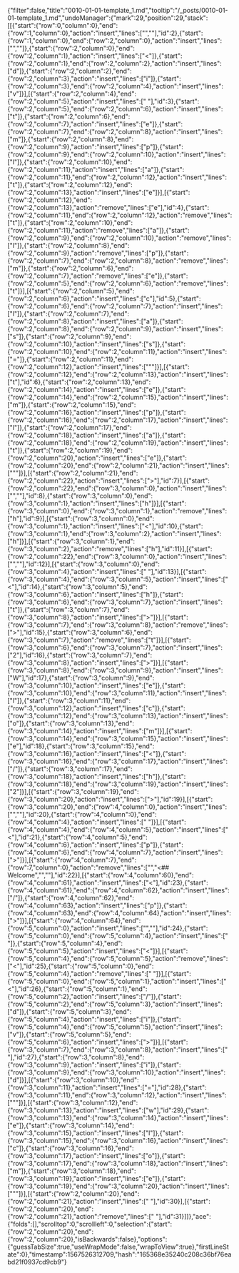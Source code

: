 {"filter":false,"title":"0010-01-01-template_1.md","tooltip":"/_posts/0010-01-01-template_1.md","undoManager":{"mark":29,"position":29,"stack":[[{"start":{"row":0,"column":0},"end":{"row":1,"column":0},"action":"insert","lines":["",""],"id":2},{"start":{"row":1,"column":0},"end":{"row":2,"column":0},"action":"insert","lines":["",""]},{"start":{"row":2,"column":0},"end":{"row":2,"column":1},"action":"insert","lines":["<"]},{"start":{"row":2,"column":1},"end":{"row":2,"column":2},"action":"insert","lines":["d"]},{"start":{"row":2,"column":2},"end":{"row":2,"column":3},"action":"insert","lines":["i"]},{"start":{"row":2,"column":3},"end":{"row":2,"column":4},"action":"insert","lines":["v"]}],[{"start":{"row":2,"column":4},"end":{"row":2,"column":5},"action":"insert","lines":[" "],"id":3},{"start":{"row":2,"column":5},"end":{"row":2,"column":6},"action":"insert","lines":["t"]},{"start":{"row":2,"column":6},"end":{"row":2,"column":7},"action":"insert","lines":["e"]},{"start":{"row":2,"column":7},"end":{"row":2,"column":8},"action":"insert","lines":["m"]},{"start":{"row":2,"column":8},"end":{"row":2,"column":9},"action":"insert","lines":["p"]},{"start":{"row":2,"column":9},"end":{"row":2,"column":10},"action":"insert","lines":["l"]},{"start":{"row":2,"column":10},"end":{"row":2,"column":11},"action":"insert","lines":["a"]},{"start":{"row":2,"column":11},"end":{"row":2,"column":12},"action":"insert","lines":["t"]},{"start":{"row":2,"column":12},"end":{"row":2,"column":13},"action":"insert","lines":["e"]}],[{"start":{"row":2,"column":12},"end":{"row":2,"column":13},"action":"remove","lines":["e"],"id":4},{"start":{"row":2,"column":11},"end":{"row":2,"column":12},"action":"remove","lines":["t"]},{"start":{"row":2,"column":10},"end":{"row":2,"column":11},"action":"remove","lines":["a"]},{"start":{"row":2,"column":9},"end":{"row":2,"column":10},"action":"remove","lines":["l"]},{"start":{"row":2,"column":8},"end":{"row":2,"column":9},"action":"remove","lines":["p"]},{"start":{"row":2,"column":7},"end":{"row":2,"column":8},"action":"remove","lines":["m"]},{"start":{"row":2,"column":6},"end":{"row":2,"column":7},"action":"remove","lines":["e"]},{"start":{"row":2,"column":5},"end":{"row":2,"column":6},"action":"remove","lines":["t"]}],[{"start":{"row":2,"column":5},"end":{"row":2,"column":6},"action":"insert","lines":["c"],"id":5},{"start":{"row":2,"column":6},"end":{"row":2,"column":7},"action":"insert","lines":["l"]},{"start":{"row":2,"column":7},"end":{"row":2,"column":8},"action":"insert","lines":["a"]},{"start":{"row":2,"column":8},"end":{"row":2,"column":9},"action":"insert","lines":["s"]},{"start":{"row":2,"column":9},"end":{"row":2,"column":10},"action":"insert","lines":["s"]},{"start":{"row":2,"column":10},"end":{"row":2,"column":11},"action":"insert","lines":["="]},{"start":{"row":2,"column":11},"end":{"row":2,"column":12},"action":"insert","lines":["\""]}],[{"start":{"row":2,"column":12},"end":{"row":2,"column":13},"action":"insert","lines":["t"],"id":6},{"start":{"row":2,"column":13},"end":{"row":2,"column":14},"action":"insert","lines":["e"]},{"start":{"row":2,"column":14},"end":{"row":2,"column":15},"action":"insert","lines":["m"]},{"start":{"row":2,"column":15},"end":{"row":2,"column":16},"action":"insert","lines":["p"]},{"start":{"row":2,"column":16},"end":{"row":2,"column":17},"action":"insert","lines":["l"]},{"start":{"row":2,"column":17},"end":{"row":2,"column":18},"action":"insert","lines":["a"]},{"start":{"row":2,"column":18},"end":{"row":2,"column":19},"action":"insert","lines":["t"]},{"start":{"row":2,"column":19},"end":{"row":2,"column":20},"action":"insert","lines":["e"]},{"start":{"row":2,"column":20},"end":{"row":2,"column":21},"action":"insert","lines":["\""]}],[{"start":{"row":2,"column":21},"end":{"row":2,"column":22},"action":"insert","lines":[">"],"id":7}],[{"start":{"row":2,"column":22},"end":{"row":3,"column":0},"action":"insert","lines":["",""],"id":8},{"start":{"row":3,"column":0},"end":{"row":3,"column":1},"action":"insert","lines":["h"]}],[{"start":{"row":3,"column":0},"end":{"row":3,"column":1},"action":"remove","lines":["h"],"id":9}],[{"start":{"row":3,"column":0},"end":{"row":3,"column":1},"action":"insert","lines":["<"],"id":10},{"start":{"row":3,"column":1},"end":{"row":3,"column":2},"action":"insert","lines":["h"]}],[{"start":{"row":3,"column":1},"end":{"row":3,"column":2},"action":"remove","lines":["h"],"id":11}],[{"start":{"row":2,"column":22},"end":{"row":3,"column":0},"action":"insert","lines":["",""],"id":12}],[{"start":{"row":3,"column":0},"end":{"row":3,"column":4},"action":"insert","lines":["    "],"id":13}],[{"start":{"row":3,"column":4},"end":{"row":3,"column":5},"action":"insert","lines":["<"],"id":14},{"start":{"row":3,"column":5},"end":{"row":3,"column":6},"action":"insert","lines":["h"]},{"start":{"row":3,"column":6},"end":{"row":3,"column":7},"action":"insert","lines":["t"]},{"start":{"row":3,"column":7},"end":{"row":3,"column":8},"action":"insert","lines":[">"]}],[{"start":{"row":3,"column":7},"end":{"row":3,"column":8},"action":"remove","lines":[">"],"id":15},{"start":{"row":3,"column":6},"end":{"row":3,"column":7},"action":"remove","lines":["t"]}],[{"start":{"row":3,"column":6},"end":{"row":3,"column":7},"action":"insert","lines":["2"],"id":16},{"start":{"row":3,"column":7},"end":{"row":3,"column":8},"action":"insert","lines":[">"]}],[{"start":{"row":3,"column":8},"end":{"row":3,"column":9},"action":"insert","lines":["W"],"id":17},{"start":{"row":3,"column":9},"end":{"row":3,"column":10},"action":"insert","lines":["e"]},{"start":{"row":3,"column":10},"end":{"row":3,"column":11},"action":"insert","lines":["l"]},{"start":{"row":3,"column":11},"end":{"row":3,"column":12},"action":"insert","lines":["c"]},{"start":{"row":3,"column":12},"end":{"row":3,"column":13},"action":"insert","lines":["o"]},{"start":{"row":3,"column":13},"end":{"row":3,"column":14},"action":"insert","lines":["m"]}],[{"start":{"row":3,"column":14},"end":{"row":3,"column":15},"action":"insert","lines":["e"],"id":18},{"start":{"row":3,"column":15},"end":{"row":3,"column":16},"action":"insert","lines":["<"]},{"start":{"row":3,"column":16},"end":{"row":3,"column":17},"action":"insert","lines":["/"]},{"start":{"row":3,"column":17},"end":{"row":3,"column":18},"action":"insert","lines":["h"]},{"start":{"row":3,"column":18},"end":{"row":3,"column":19},"action":"insert","lines":["2"]}],[{"start":{"row":3,"column":19},"end":{"row":3,"column":20},"action":"insert","lines":[">"],"id":19}],[{"start":{"row":3,"column":20},"end":{"row":4,"column":0},"action":"insert","lines":["",""],"id":20},{"start":{"row":4,"column":0},"end":{"row":4,"column":4},"action":"insert","lines":["    "]}],[{"start":{"row":4,"column":4},"end":{"row":4,"column":5},"action":"insert","lines":["<"],"id":21},{"start":{"row":4,"column":5},"end":{"row":4,"column":6},"action":"insert","lines":["p"]},{"start":{"row":4,"column":6},"end":{"row":4,"column":7},"action":"insert","lines":[">"]}],[{"start":{"row":4,"column":7},"end":{"row":7,"column":0},"action":"remove","lines":["","<## Welcome","",""],"id":22}],[{"start":{"row":4,"column":60},"end":{"row":4,"column":61},"action":"insert","lines":["<"],"id":23},{"start":{"row":4,"column":61},"end":{"row":4,"column":62},"action":"insert","lines":["/"]},{"start":{"row":4,"column":62},"end":{"row":4,"column":63},"action":"insert","lines":["p"]},{"start":{"row":4,"column":63},"end":{"row":4,"column":64},"action":"insert","lines":[">"]}],[{"start":{"row":4,"column":64},"end":{"row":5,"column":0},"action":"insert","lines":["",""],"id":24},{"start":{"row":5,"column":0},"end":{"row":5,"column":4},"action":"insert","lines":["    "]},{"start":{"row":5,"column":4},"end":{"row":5,"column":5},"action":"insert","lines":["<"]}],[{"start":{"row":5,"column":4},"end":{"row":5,"column":5},"action":"remove","lines":["<"],"id":25},{"start":{"row":5,"column":0},"end":{"row":5,"column":4},"action":"remove","lines":["    "]}],[{"start":{"row":5,"column":0},"end":{"row":5,"column":1},"action":"insert","lines":["<"],"id":26},{"start":{"row":5,"column":1},"end":{"row":5,"column":2},"action":"insert","lines":["/"]},{"start":{"row":5,"column":2},"end":{"row":5,"column":3},"action":"insert","lines":["d"]},{"start":{"row":5,"column":3},"end":{"row":5,"column":4},"action":"insert","lines":["i"]},{"start":{"row":5,"column":4},"end":{"row":5,"column":5},"action":"insert","lines":["v"]},{"start":{"row":5,"column":5},"end":{"row":5,"column":6},"action":"insert","lines":[">"]}],[{"start":{"row":3,"column":7},"end":{"row":3,"column":8},"action":"insert","lines":[" "],"id":27},{"start":{"row":3,"column":8},"end":{"row":3,"column":9},"action":"insert","lines":["i"]},{"start":{"row":3,"column":9},"end":{"row":3,"column":10},"action":"insert","lines":["d"]}],[{"start":{"row":3,"column":10},"end":{"row":3,"column":11},"action":"insert","lines":["="],"id":28},{"start":{"row":3,"column":11},"end":{"row":3,"column":12},"action":"insert","lines":["\""]}],[{"start":{"row":3,"column":12},"end":{"row":3,"column":13},"action":"insert","lines":["w"],"id":29},{"start":{"row":3,"column":13},"end":{"row":3,"column":14},"action":"insert","lines":["e"]},{"start":{"row":3,"column":14},"end":{"row":3,"column":15},"action":"insert","lines":["l"]},{"start":{"row":3,"column":15},"end":{"row":3,"column":16},"action":"insert","lines":["c"]},{"start":{"row":3,"column":16},"end":{"row":3,"column":17},"action":"insert","lines":["o"]},{"start":{"row":3,"column":17},"end":{"row":3,"column":18},"action":"insert","lines":["m"]},{"start":{"row":3,"column":18},"end":{"row":3,"column":19},"action":"insert","lines":["e"]},{"start":{"row":3,"column":19},"end":{"row":3,"column":20},"action":"insert","lines":["\""]}],[{"start":{"row":2,"column":20},"end":{"row":2,"column":21},"action":"insert","lines":[" "],"id":30}],[{"start":{"row":2,"column":20},"end":{"row":2,"column":21},"action":"remove","lines":[" "],"id":31}]]},"ace":{"folds":[],"scrolltop":0,"scrollleft":0,"selection":{"start":{"row":2,"column":20},"end":{"row":2,"column":20},"isBackwards":false},"options":{"guessTabSize":true,"useWrapMode":false,"wrapToView":true},"firstLineState":0},"timestamp":1567526312709,"hash":"165368e35240c208c36bf76eabd21f0937cd9cb9"}